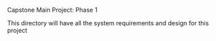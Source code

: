 Capstone Main Project: Phase 1

This directory will have all the system requirements and design for this project
